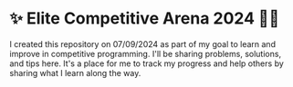 # ✨ Elite Competitive Arena 2024 🚀💎
I created this repository on 07/09/2024 as part of my goal to learn and improve in competitive programming. I'll be sharing problems, solutions, and tips here. It's a place for me to track my progress and help others by sharing what I learn along the way.
